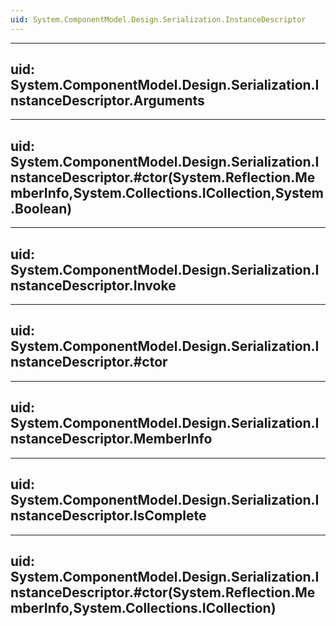 ```yaml
---
uid: System.ComponentModel.Design.Serialization.InstanceDescriptor
---
```


---
uid: System.ComponentModel.Design.Serialization.InstanceDescriptor.Arguments
---

---
uid: System.ComponentModel.Design.Serialization.InstanceDescriptor.#ctor(System.Reflection.MemberInfo,System.Collections.ICollection,System.Boolean)
---

---
uid: System.ComponentModel.Design.Serialization.InstanceDescriptor.Invoke
---

---
uid: System.ComponentModel.Design.Serialization.InstanceDescriptor.#ctor
---

---
uid: System.ComponentModel.Design.Serialization.InstanceDescriptor.MemberInfo
---

---
uid: System.ComponentModel.Design.Serialization.InstanceDescriptor.IsComplete
---

---
uid: System.ComponentModel.Design.Serialization.InstanceDescriptor.#ctor(System.Reflection.MemberInfo,System.Collections.ICollection)
---
